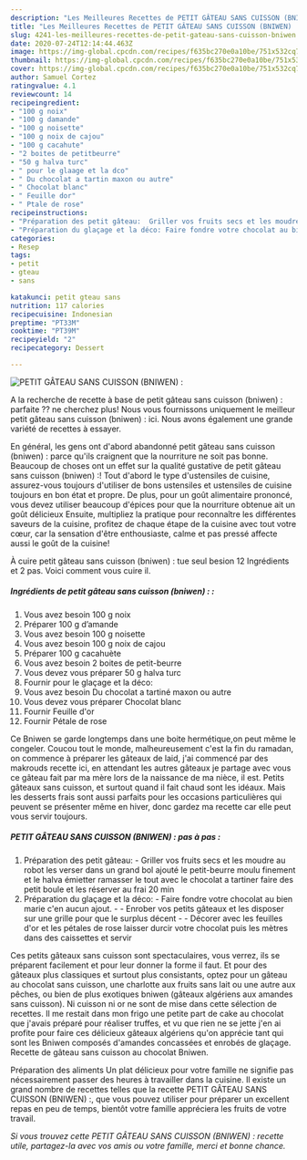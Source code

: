 ```yaml
---
description: "Les Meilleures Recettes de PETIT GÂTEAU SANS CUISSON (BNIWEN) :"
title: "Les Meilleures Recettes de PETIT GÂTEAU SANS CUISSON (BNIWEN) :"
slug: 4241-les-meilleures-recettes-de-petit-gateau-sans-cuisson-bniwen
date: 2020-07-24T12:14:44.463Z
image: https://img-global.cpcdn.com/recipes/f635bc270e0a10be/751x532cq70/petit-gateau-sans-cuisson-bniwen-photo-principale-de-la-recette.jpg
thumbnail: https://img-global.cpcdn.com/recipes/f635bc270e0a10be/751x532cq70/petit-gateau-sans-cuisson-bniwen-photo-principale-de-la-recette.jpg
cover: https://img-global.cpcdn.com/recipes/f635bc270e0a10be/751x532cq70/petit-gateau-sans-cuisson-bniwen-photo-principale-de-la-recette.jpg
author: Samuel Cortez
ratingvalue: 4.1
reviewcount: 14
recipeingredient:
- "100 g noix"
- "100 g damande"
- "100 g noisette"
- "100 g noix de cajou"
- "100 g cacahute"
- "2 boites de petitbeurre"
- "50 g halva turc"
- " pour le glaage et la dco"
- " Du chocolat a tartin maxon ou autre"
- " Chocolat blanc"
- " Feuille dor"
- " Ptale de rose"
recipeinstructions:
- "Préparation des petit gâteau:  Griller vos fruits secs et les moudre au robot les verser dans un grand bol ajouté le petit-beurre moulu finement et le halva émietter ramasser le tout avec le chocolat a tartiner faire des petit boule et les réserver au frai 20 min"
- "Préparation du glaçage et la déco: Faire fondre votre chocolat au bien marie c&#39;en aucun ajout.   Enrober vos petits gâteaux et les disposer sur une grille pour que le surplus décent   Décorer avec les feuilles d&#39;or et les pétales de rose laisser durcir votre chocolat puis les mètres dans des caissettes et servir"
categories:
- Resep
tags:
- petit
- gteau
- sans

katakunci: petit gteau sans 
nutrition: 117 calories
recipecuisine: Indonesian
preptime: "PT33M"
cooktime: "PT39M"
recipeyield: "2"
recipecategory: Dessert

---
```



![PETIT GÂTEAU SANS CUISSON (BNIWEN) :](https://img-global.cpcdn.com/recipes/f635bc270e0a10be/751x532cq70/petit-gateau-sans-cuisson-bniwen-photo-principale-de-la-recette.jpg)

A la recherche de recette à base de petit gâteau sans cuisson (bniwen) : parfaite ?? ne cherchez plus! Nous vous fournissons uniquement le meilleur petit gâteau sans cuisson (bniwen) : ici. Nous avons également une grande variété de recettes à essayer.

En général, les gens ont d'abord abandonné petit gâteau sans cuisson (bniwen) : parce qu'ils craignent que la nourriture ne soit pas bonne. Beaucoup de choses ont un effet sur la qualité gustative de petit gâteau sans cuisson (bniwen) :! Tout d'abord le type d'ustensiles de cuisine, assurez-vous toujours d'utiliser de bons ustensiles et ustensiles de cuisine toujours en bon état et propre. De plus, pour un goût alimentaire prononcé, vous devez utiliser beaucoup d'épices pour que la nourriture obtenue ait un goût délicieux Ensuite, multipliez la pratique pour reconnaître les différentes saveurs de la cuisine, profitez de chaque étape de la cuisine avec tout votre cœur, car la sensation d'être enthousiaste, calme et pas pressé affecte aussi le goût de la cuisine!

<!--inarticleads1-->

À cuire petit gâteau sans cuisson (bniwen) : tue seul besion 12 Ingrédients et 2 pas. Voici comment vous cuire il.

##### Ingrédients de petit gâteau sans cuisson (bniwen) : :

1. Vous avez besoin 100 g noix
1. Préparer 100 g d’amande
1. Vous avez besoin 100 g noisette
1. Vous avez besoin 100 g noix de cajou
1. Préparer 100 g cacahuète
1. Vous avez besoin 2 boites de petit-beurre
1. Vous devez vous préparer 50 g halva turc
1. Fournir  pour le glaçage et la déco:
1. Vous avez besoin  Du chocolat a tartiné maxon ou autre
1. Vous devez vous préparer  Chocolat blanc
1. Fournir  Feuille d&#39;or
1. Fournir  Pétale de rose


Ce Bniwen se garde longtemps dans une boite hermétique,on peut même le congeler. Coucou tout le monde, malheureusement c&#39;est la fin du ramadan, on commence à préparer les gâteaux de laid, j&#39;ai commencé par des makrouds recette ici, en attendant les autres gâteaux je partage avec vous ce gâteau fait par ma mère lors de la naissance de ma nièce, il est. Petits gâteaux sans cuisson, et surtout quand il fait chaud sont les idéaux. Mais les desserts frais sont aussi parfaits pour les occasions particulières qui peuvent se présenter même en hiver, donc gardez ma recette car elle peut vous servir toujours. 

<!--inarticleads2-->

##### PETIT GÂTEAU SANS CUISSON (BNIWEN) : pas à pas :

1. Préparation des petit gâteau: -  Griller vos fruits secs et les moudre au robot les verser dans un grand bol ajouté le petit-beurre moulu finement et le halva émietter ramasser le tout avec le chocolat a tartiner faire des petit boule et les réserver au frai 20 min
1. Préparation du glaçage et la déco: - Faire fondre votre chocolat au bien marie c&#39;en aucun ajout.  -  - Enrober vos petits gâteaux et les disposer sur une grille pour que le surplus décent  -  - Décorer avec les feuilles d&#39;or et les pétales de rose laisser durcir votre chocolat puis les mètres dans des caissettes et servir


Ces petits gâteaux sans cuisson sont spectaculaires, vous verrez, ils se préparent facilement et pour leur donner la forme il faut. Et pour des gâteaux plus classiques et surtout plus consistants, optez pour un gâteau au chocolat sans cuisson, une charlotte aux fruits sans lait ou une autre aux pêches, ou bien de plus exotiques bniwen (gâteaux algériens aux amandes sans cuisson). Ni cuisson ni or ne sont de mise dans cette sélection de recettes. Il me restait dans mon frigo une petite part de cake au chocolat que j&#39;avais préparé pour réaliser truffes, et vu que rien ne se jette j&#39;en ai profite pour faire ces délicieux gâteaux algériens qu&#39;on apprécie tant qui sont les Bniwen composés d&#39;amandes concassées et enrobés de glaçage. Recette de gâteau sans cuisson au chocolat Bniwen. 

<!--inarticleads1-->

<p>
Préparation des aliments Un plat délicieux pour votre famille ne signifie pas nécessairement passer des heures à travailler dans la cuisine. Il existe un grand nombre de recettes telles que la recette PETIT GÂTEAU SANS CUISSON (BNIWEN) :, que vous pouvez utiliser pour préparer un excellent repas en peu de temps, bientôt votre famille appréciera les fruits de votre travail.
</p>

<p>
<i>Si vous trouvez cette PETIT GÂTEAU SANS CUISSON (BNIWEN) : recette utile, partagez-la avec vos amis ou votre famille, merci et bonne chance.</i>
</p>

